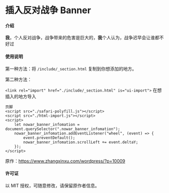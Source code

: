 # 插入反对战争 Banner

#### 介绍
**我**，个人反对战争，战争带来的危害是巨大的，**我**个人认为，战争迟早会让谁都不好过

#### 使用说明

第一种方法：将 `/include/_section.html` 复制到你想添加的地方。

第二种方法：

`<link rel="import" href="./include/_section.html" is="ui-import">` 在想插入的地方导入

```
页脚
<script src="./safari-polyfill.js"></script>
<script src="./html-import.js"></script>
<script>
    let nowar_banner_infomation = document.querySelector(".nowar_banner_infomation");
    nowar_banner_infomation.addEventListener("wheel", (event) => {
        event.preventDefault();
        nowar_banner_infomation.scrollLeft += event.deltaY;
    });
</script>
```

原作：<a href="https://www.zhangxinxu.com/wordpress/?p=10009">https://www.zhangxinxu.com/wordpress/?p=10009</a>

#### 许可证

以 MIT 授权，可随意修改，请保留原作者信息。